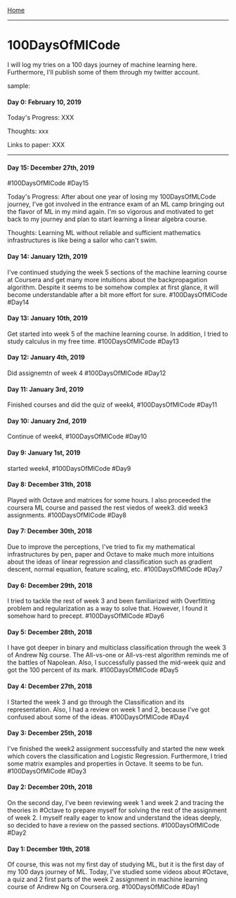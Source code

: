 [Home](../readme.md)

-----
# 100DaysOfMlCode
I will log my tries on a 100 days journey of machine learning here. Furthermore, I'll publish some of them through my twitter account.

sample: 
#### Day 0: February 10, 2019
Today's Progress: XXX

Thoughts: xxx

Links to paper: XXX

-----
#### Day 15: December 27th, 2019
#100DaysOfMlCode #Day15

Today's Progress: After about one year of losing my 100DaysOfMLCode journey, I've got involved in the entrance exam of an ML camp bringing out the flavor of ML in my mind again. I'm so vigorous and motivated to get back to my journey and plan to start learning a linear algebra course.

Thoughts: Learning  ML without reliable and sufficient mathematics infrastructures is like being a sailor who can't swim.

#### Day 14: January 12th, 2019
I've continued studying the week 5 sections of the machine learning course at Coursera and get many more intuitions about the backpropagation algorithm. Despite it seems to be somehow complex at first glance, it will become understandable after a bit more effort for sure.
#100DaysOfMlCode #Day14

#### Day 13: January 10th, 2019
Get started into week 5 of the machine learning course. In addition, I tried to study calculus in my free time.
#100DaysOfMlCode #Day13


#### Day 12: January 4th, 2019
Did assignemtn of week 4 
#100DaysOfMlCode #Day12

#### Day 11: January 3rd, 2019
Finished courses and did the quiz of week4, 
#100DaysOfMlCode #Day11

#### Day 10: January 2nd, 2019
Continue of week4, 
#100DaysOfMlCode #Day10

#### Day 9: January 1st, 2019
started week4, 
#100DaysOfMlCode #Day9

#### Day 8: December 31th, 2018
Played with Octave and matrices for some hours. I also proceeded the coursera ML course and passed the rest viedos of week3. did week3 assignments.
#100DaysOfMlCode #Day8

#### Day 7: December 30th, 2018
Due to improve the perceptions, I've tried to fix my mathematical infrastructures by pen, paper and Octave to make much more intuitions about the ideas of linear regression and classification such as gradient descent, normal equation, feature scaling, etc. #100DaysOfMlCode #Day7

#### Day 6: December 29th, 2018
I tried to tackle the rest of week 3 and been familiarized with Overfitting problem and regularization as a way to solve that. However, I found it somehow hard to precept. #100DaysOfMlCode #Day6

#### Day 5: December 28th, 2018
I have got deeper in binary and multiclass classification through the week 3 of Andrew Ng course. The All-vs-one or All-vs-rest algorithm reminds me of the battles of Napolean. Also, I successfully passed the mid-week quiz and got the 100 percent of its mark.  #100DaysOfMlCode #Day5

#### Day 4: December 27th, 2018
I Started the week 3 and go through the Classification and its representation. Also, I had a review on week 1 and 2, because I've got confused about some of the ideas.  #100DaysOfMlCode #Day4

#### Day 3: December 25th, 2018
I've finished the week2 assignment successfully and started the new week which covers the classification and Logistic Regression. Furthermore, I tried some matrix examples and properties in Octave. It seems to be fun. #100DaysOfMlCode #Day3

#### Day 2: December 20th, 2018
On the second day, I've been reviewing week 1 and week 2 and tracing the theories in #Octave to prepare myself for solving the rest of the assignment of week 2. I myself really eager to know and understand the ideas deeply, so decided to have a review on the passed sections. #100DaysOfMlCode #Day2

#### Day 1: December 19th, 2018
Of course, this was not my first day of studying ML, but it is the first day of my 100 days journey of ML. Today, I've studied some videos about #Octave, a quiz and 2 first parts of the week 2 assignment in machine learning course of Andrew Ng on Coursera.org. #100DaysOfMlCode #Day1

